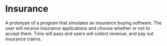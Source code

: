 # Insurance
A prototype of a program that simulates an insurance buying software. The user will receive insurance applications and choose whether or not to accept them. Time will pass and users will collect revenue, and pay out insurance claims.
